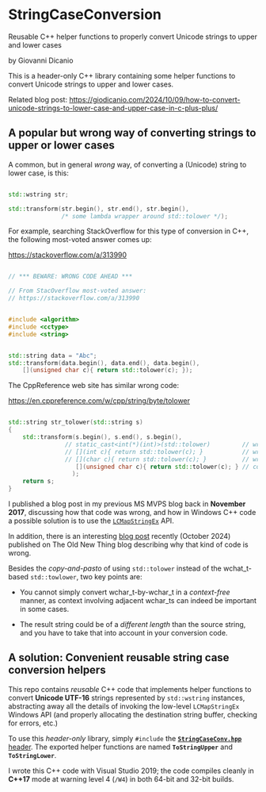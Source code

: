 # StringCaseConversion
Reusable C++ helper functions to properly convert Unicode strings to upper and lower cases 

by Giovanni Dicanio

This is a header-only C++ library containing some helper functions to convert Unicode strings
to upper and lower cases.

Related blog post:
https://giodicanio.com/2024/10/09/how-to-convert-unicode-strings-to-lower-case-and-upper-case-in-c-plus-plus/

## A popular but wrong way of converting strings to upper or lower cases

A common, but in general *wrong* way, of converting a (Unicode) string to lower case, is this:

```c++

std::wstring str;

std::transform(str.begin(), str.end(), str.begin(),
               /* some lambda wrapper around std::tolower */);

```

For example, searching StackOverflow for this type of conversion in C++, the following most-voted
answer comes up:

https://stackoverflow.com/a/313990


```c++

// *** BEWARE: WRONG CODE AHEAD ***

// From StacOverflow most-voted answer:
// https://stackoverflow.com/a/313990


#include <algorithm>
#include <cctype>
#include <string>


std::string data = "Abc";
std::transform(data.begin(), data.end(), data.begin(),
    [](unsigned char c){ return std::tolower(c); });

```

The CppReference web site has similar wrong code:

https://en.cppreference.com/w/cpp/string/byte/tolower

```c++

std::string str_tolower(std::string s)
{
    std::transform(s.begin(), s.end(), s.begin(),
                // static_cast<int(*)(int)>(std::tolower)         // wrong
                // [](int c){ return std::tolower(c); }           // wrong
                // [](char c){ return std::tolower(c); }          // wrong
                   [](unsigned char c){ return std::tolower(c); } // correct
                  );
    return s;
}

```

I published a blog post in my previous MS MVPS blog back in **November 2017**, 
discussing how that code was wrong, and how in Windows C++ code a possible solution 
is to use the [`LCMapStringEx`](https://learn.microsoft.com/en-us/windows/win32/api/winnls/nf-winnls-lcmapstringex) API.

In addition, there is an interesting [blog post](https://devblogs.microsoft.com/oldnewthing/20241007-00/?p=110345)
recently (October 2024) published on The Old New Thing blog describing why that kind of code is wrong.

Besides the *copy-and-pasto* of using `std::tolower` instead of the wchat_t-based `std::towlower`,
two key points are:

- You cannot simply convert wchar_t-by-wchar_t in a *context-free* manner, 
as context involving adjacent wchar_ts can indeed be important in some cases.

- The result string could be of a *different length* than the source string, 
and you have to take that into account in your conversion code.


## A solution: Convenient reusable string case conversion helpers

This repo contains *reusable* C++ code that implements helper functions to convert **Unicode UTF-16**
strings represented by `std::wstring` instances, abstracting away all the details of invoking 
the low-level `LCMapStringEx` Windows API (and properly allocating the destination string buffer, 
checking for errors, etc.)

To use this *header-only* library, simply `#include` the [**`StringCaseConv.hpp`** header](StringCaseConversion/StringCaseConv.hpp).
The exported helper functions are named **`ToStringUpper`** and **`ToStringLower`**.

I wrote this C++ code with Visual Studio 2019; the code compiles cleanly in **C++17** mode 
at warning level 4 (`/W4`) in both 64-bit and 32-bit builds.


